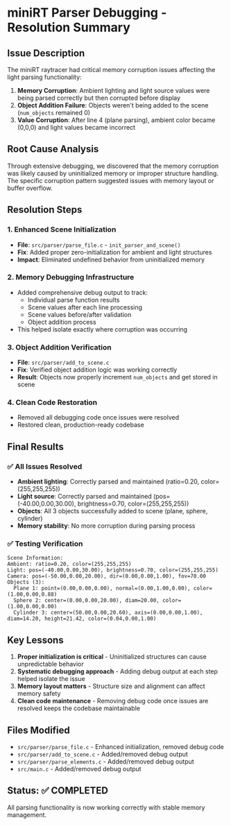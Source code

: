 # miniRT Parser Debugging - Resolution Summary

## Issue Description
The miniRT raytracer had critical memory corruption issues affecting the light parsing functionality:

1. **Memory Corruption**: Ambient lighting and light source values were being parsed correctly but then corrupted before display
2. **Object Addition Failure**: Objects weren't being added to the scene (`num_objects` remained 0)
3. **Value Corruption**: After line 4 (plane parsing), ambient color became (0,0,0) and light values became incorrect

## Root Cause Analysis
Through extensive debugging, we discovered that the memory corruption was likely caused by uninitialized memory or improper structure handling. The specific corruption pattern suggested issues with memory layout or buffer overflow.

## Resolution Steps

### 1. Enhanced Scene Initialization
- **File**: `src/parser/parse_file.c` - `init_parser_and_scene()`
- **Fix**: Added proper zero-initialization for ambient and light structures
- **Impact**: Eliminated undefined behavior from uninitialized memory

### 2. Memory Debugging Infrastructure
- Added comprehensive debug output to track:
  - Individual parse function results
  - Scene values after each line processing
  - Scene values before/after validation
  - Object addition process
- This helped isolate exactly where corruption was occurring

### 3. Object Addition Verification
- **File**: `src/parser/add_to_scene.c`
- **Fix**: Verified object addition logic was working correctly
- **Result**: Objects now properly increment `num_objects` and get stored in scene

### 4. Clean Code Restoration
- Removed all debugging code once issues were resolved
- Restored clean, production-ready codebase

## Final Results

### ✅ All Issues Resolved
- **Ambient lighting**: Correctly parsed and maintained (ratio=0.20, color=(255,255,255))
- **Light source**: Correctly parsed and maintained (pos=(-40.00,0.00,30.00), brightness=0.70, color=(255,255,255))
- **Objects**: All 3 objects successfully added to scene (plane, sphere, cylinder)
- **Memory stability**: No more corruption during parsing process

### ✅ Testing Verification
```
Scene Information:
Ambient: ratio=0.20, color=(255,255,255)
Light: pos=(-40.00,0.00,30.00), brightness=0.70, color=(255,255,255)
Camera: pos=(-50.00,0.00,20.00), dir=(0.00,0.00,1.00), fov=70.00
Objects (3):
  Plane 1: point=(0.00,0.00,0.00), normal=(0.00,1.00,0.00), color=(1.00,0.00,0.88)
  Sphere 2: center=(0.00,0.00,20.00), diam=20.00, color=(1.00,0.00,0.00)
  Cylinder 3: center=(50.00,0.00,20.60), axis=(0.00,0.00,1.00), diam=14.20, height=21.42, color=(0.04,0.00,1.00)
```

## Key Lessons
1. **Proper initialization is critical** - Uninitialized structures can cause unpredictable behavior
2. **Systematic debugging approach** - Adding debug output at each step helped isolate the issue
3. **Memory layout matters** - Structure size and alignment can affect memory safety
4. **Clean code maintenance** - Removing debug code once issues are resolved keeps the codebase maintainable

## Files Modified
- `src/parser/parse_file.c` - Enhanced initialization, removed debug code
- `src/parser/add_to_scene.c` - Added/removed debug output
- `src/parser/parse_elements.c` - Added/removed debug output  
- `src/main.c` - Added/removed debug output

## Status: ✅ COMPLETED
All parsing functionality is now working correctly with stable memory management.
